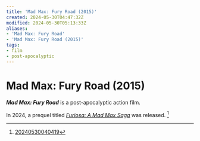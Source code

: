 ```yaml
---
title: 'Mad Max: Fury Road (2015)'
created: 2024-05-30T04:47:32Z
modified: 2024-05-30T05:13:33Z
aliases:
- 'Mad Max: Fury Road'
- 'Mad Max: Fury Road (2015)'
tags:
- film
- post-apocalyptic
---
```


# Mad Max: Fury Road (2015)

_**Mad Max: Fury Road**_ is a post-apocalyptic action film.

In 2024, a prequel titled _[Furiosa: A Mad Max Saga](furiosa-a-mad-max-saga.md)_ was released. [^1]

[^1]: [20240530040419](../entries/20240530040419.md)

